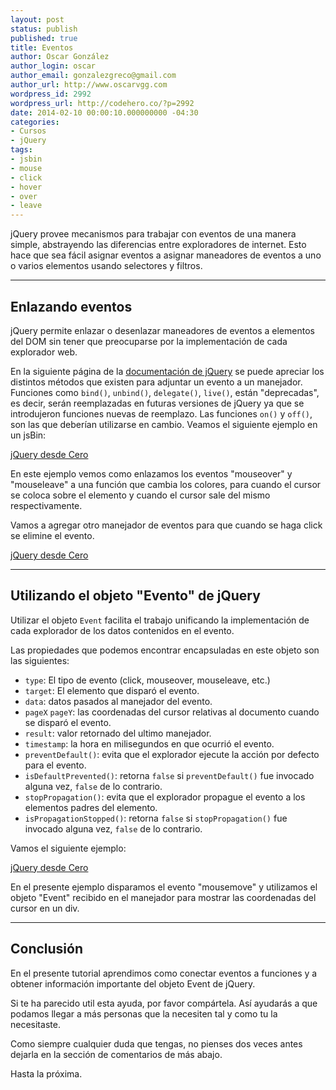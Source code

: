 ```yaml
---
layout: post
status: publish
published: true
title: Eventos
author: Oscar González
author_login: oscar
author_email: gonzalezgreco@gmail.com
author_url: http://www.oscarvgg.com
wordpress_id: 2992
wordpress_url: http://codehero.co/?p=2992
date: 2014-02-10 00:00:10.000000000 -04:30
categories:
- Cursos
- jQuery
tags:
- jsbin
- mouse
- click
- hover
- over
- leave
---
```

<p>jQuery provee mecanismos para trabajar con eventos de una manera simple, abstrayendo las diferencias entre exploradores de internet. Esto hace que sea fácil asignar eventos a asignar maneadores de eventos a uno o varios elementos usando selectores y filtros.</p>

<hr />

<h2>Enlazando eventos</h2>

<p>jQuery permite enlazar o desenlazar maneadores de eventos a elementos del DOM sin tener que preocuparse por la implementación de cada explorador web.</p>

<p>En la siguiente página de la <a href="http://api.jquery.com/category/events/event-handler-attachment/">documentación de jQuery</a> se puede apreciar los distintos métodos que existen para adjuntar un evento a un manejador. Funciones como <code>bind()</code>, <code>unbind()</code>, <code>delegate()</code>, <code>live()</code>, están "deprecadas", es decir, serán reemplazadas en futuras versiones de jQuery ya que se introdujeron funciones nuevas de reemplazo. Las funciones <code>on()</code> y <code>off()</code>, son las que deberían utilizarse en cambio. Veamos el siguiente ejemplo en un jsBin:</p>

<p><a class="jsbin-embed" href="http://jsbin.com/woqut/1/embed?html,css,js,output">jQuery desde Cero</a> <script src="http://static.jsbin.com/js/embed.js"></script></p>

<p>En este ejemplo vemos como enlazamos los eventos "mouseover" y "mouseleave" a una función que cambia los colores, para cuando el cursor se coloca sobre el elemento y cuando el cursor sale del mismo respectivamente.</p>

<p>Vamos a agregar otro manejador de eventos para que cuando se haga click se elimine el evento.</p>

<p><a class="jsbin-embed" href="http://jsbin.com/godav/1/embed?html,css,js,output">jQuery desde Cero</a><script src="http://static.jsbin.com/js/embed.js"></script></p>

<hr />

<h2>Utilizando el objeto "Evento" de jQuery</h2>

<p>Utilizar el objeto <code>Event</code> facilita el trabajo unificando la implementación de cada explorador de los datos contenidos en el evento.</p>

<p>Las propiedades que podemos encontrar encapsuladas en este objeto son las siguientes:</p>

<ul>
<li><code>type</code>: El tipo de evento (click, mouseover, mouseleave, etc.)</li>
<li><code>target</code>: El elemento que disparó el evento.</li>
<li><code>data</code>: datos pasados al manejador del evento.</li>
<li><code>pageX</code> <code>pageY</code>: las coordenadas del cursor relativas al documento cuando se disparó el evento.</li>
<li><code>result</code>: valor retornado del ultimo manejador.</li>
<li><code>timestamp</code>: la hora en milisegundos en que ocurrió el evento.</li>
<li><code>preventDefault()</code>: evita que el explorador ejecute la acción por defecto para el evento.</li>
<li><code>isDefaultPrevented()</code>: retorna <code>false</code> si <code>preventDefault()</code> fue invocado alguna vez, <code>false</code> de lo contrario.</li>
<li><code>stopPropagation()</code>: evita que el explorador propague el evento a los elementos padres del elemento.</li>
<li><code>isPropagationStopped()</code>: retorna <code>false</code> si <code>stopPropagation()</code> fue invocado alguna vez, <code>false</code> de lo contrario.</li>
</ul>

<p>Vamos el siguiente ejemplo:</p>

<p><a class="jsbin-embed" href="http://jsbin.com/mejij/1/embed?html,js,output">jQuery desde Cero</a> <script src="http://static.jsbin.com/js/embed.js"></script></p>

<p>En el presente ejemplo disparamos el evento "mousemove" y utilizamos el objeto "Event" recibido en el manejador para mostrar las coordenadas del cursor en un div.</p>

<hr />

<h2>Conclusión</h2>

<p>En el presente tutorial aprendimos como conectar eventos a funciones y a obtener información importante del objeto Event de jQuery.</p>

<p>Si te ha parecido util esta ayuda, por favor compártela. Así ayudarás a que podamos llegar a más personas que la necesiten tal y como tu la necesitaste.</p>

<p>Como siempre cualquier duda que tengas, no pienses dos veces antes dejarla en la sección de comentarios de más abajo.</p>

<p>Hasta la próxima.</p>
